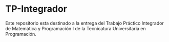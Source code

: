 # TP-Integrador
Este repositorio esta destinado a la entrega del Trabajo Práctico Integrador de Matemática y Programación I de la Tecnicatura Universitaria en Programación.
